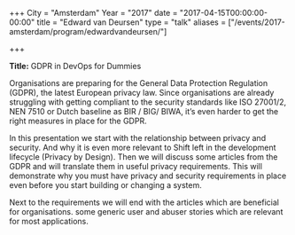 +++
City = "Amsterdam"
Year = "2017"
date = "2017-04-15T00:00:00-00:00"
title = "Edward van Deursen"
type = "talk"
aliases = ["/events/2017-amsterdam/program/edwardvandeursen/"]

+++

<div class="col-md-12">
<p><strong>Title:</strong> GDPR in DevOps for Dummies</p>

<p>
Organisations are preparing for the General Data Protection Regulation (GDPR), the latest European privacy law. Since organisations are already struggling with getting compliant to the security standards like ISO 27001/2, NEN 7510 or Dutch baseline as BIR / BIG/ BIWA, it’s even harder to get the right measures in place for the GDPR.
</p>
<p>
 In this presentation we start with the relationship between privacy and security. And why it is even more relevant to Shift left in the development lifecycle (Privacy by Design). Then we will discuss some articles from the GDPR and will translate them in useful privacy requirements. This will demonstrate why you must have privacy and security requirements in place even before you start building or changing a system.
 </>
 <p>
 Next to the requirements we will end with the articles which are beneficial for organisations.
  some generic user and abuser stories which are relevant for most applications.
</p>

</div>
